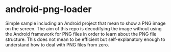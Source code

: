 android-png-loader
==================

Simple sample including an Android project that mean to show a PNG image on the screen.
The aim of this repo is decodifying the image without using the Android framework for PNG files in order to learn about the PNG file structure.
This does not mean to be efficient but self-explanatory enough to understand how to deal with PNG files from zero.
